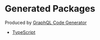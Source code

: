 # Generated Packages
Produced by [GraphQL Code Generator](https://graphql-code-generator.com/)
 - [TypeScript](TypeScript/README.md)
